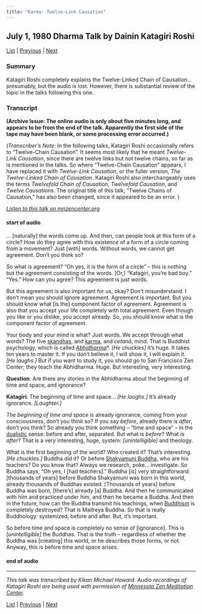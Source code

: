 ```yaml
---
title: "Karma: Twelve-Link Causation"
---
```

## July 1, 1980 Dharma Talk by Dainin Katagiri Roshi

[List](list#1980) \| 
[Previous](1980-06-30-Karma-Two-Aspects) \| 
[Next](1980-07-02-Karma-Where-Karma-Originates) 

### Summary

Katagiri Roshi completely explains the Twelve-Linked Chain of Causation... presumably, but the audio is lost. However, there is substantial review of the topic in the talks following this one.

### Transcript

**(Archive Issue: The online audio is only about five minutes long, and appears to be from the end of the talk. Apparently the first side of the tape may have been blank, or some processing error occurred.)**

(*Transcriber’s Note:* In the following talks, Katagiri Roshi occasionally refers to “Twelve-Chain Causation”. It seems most likely that he meant *Twelve-Link Causation*, since there are twelve links but not twelve chains, so far as is mentioned in the talks. So where “Twelve-Chain Causation” appears, I have replaced it with *Twelve-Link Causation*, or the fuller version, *The Twelve-Linked Chain of Causation*. Katagiri Roshi also interchangeably uses the terms *Twelvefold Chain of Causation*, *Twelvefold Causation*, and *Twelve Causations*. The original title of this talk, “Twelve Chains of Causation,” has also been changed, since it appeared to be an error. )

<a href="https://www.mnzencenter.org/the-dainin-katagiri-audio-archive/karma-twelve-chains-of-causation" target="_blank">*Listen to this talk on mnzencenter.org*</a> 

#### start of audio

… [naturally] the words come up. And then, can people look at this form of a circle? How do they agree with this existence of a form of a circle coming from a movement? Just [with] words. Without words, we cannot get agreement. Don’t you think so?

So what is agreement? “Oh yes, it is the form of a circle” – this is nothing but the agreement consisting of the words. [Or,] “Katagiri, you’re bad boy.” “Yes.” How can you agree? This agreement is just words. 

But this agreement is also important for us, okay? Don’t misunderstand. I don’t mean you should ignore agreement. Agreement is important. But you should know what [is the] component factor of agreement. Agreement is also that you accept your life completely with total agreement. Even though you like or you dislike, you accept already. So, you should know what is the component factor of agreement. 

Your body and your mind is what? Just words. We accept through what words? The five [skandhas](glossary#skandha), and [karma](glossary#karma), and *cetanā*, mind. That is Buddhist psychology, which is called [*Abhidharma*](glossary#abhidharma)*. *[He chuckles]* It’s huge. It takes ten years to master it. If you don’t believe it, I will show it, I will explain it. *[He laughs.]* But if you want to study it, you should go to San Francisco Zen Center; they teach the Abhidharma. Huge. But interesting, very interesting.

**Question**: Are there any stories in the Abhidharma about the beginning of time and space, and ignorance?

**Katagiri**: The beginning of time and space... *[He laughs.]* It’s already ignorance. *[Laughter.]* 

*The beginning of time and space* is already ignorance, coming from your consciousness, don’t you think so? If you say *before*, already there is *after*, don’t you think? So already you think something – “time and space” – in the [dualistic](glossary#dualistic) sense: before and after, separated. But what is *before*? What is *after*? That is a very interesting, huge, system: *[unintelligible]* and theology. 

What is the first beginning of the world? Who created it? That’s interesting. *[He chuckles.]* Buddha did it? Or before [Shakyamuni Buddha](glossary#shakyamuni-buddha ), who are his teachers? Do you know that? Always we research, poke... investigate. So Buddha says, “Oh yes, I [had teachers].” Buddha [is] very straightforward: [thousands of years] before Buddha Shakyamuni was born in this world, already thousands of Buddhas existed. [Thousands of years] before Buddha was born, [there’s] already [a] Buddha. And then he communicated with him and practiced under him, and then he became a Buddha. And then in the future, how can the Buddha transmit his teachings, when [Buddhism](glossary#buddhism) is completely destroyed? That is Maitreya Buddha. So that is really Buddhology: systemized, before and after. But, it’s important.

So before time and space is completely no sense of [ignorance]. This is *[unintelligible]* the Buddhas. That is the truth – regardless of whether the Buddha was [creating] this world, or he describes those forms, or not. Anyway, this is before time and space arises.

#### end of audio

---

*This talk was transcribed by Kikan Michael Howard. Audio recordings of Katagiri Roshi are being used with permission of [Minnesota Zen Meditation Center](https://www.mnzencenter.org/katagiri-project.html).*

[List](list#1980) \| 
[Previous](1980-06-30-Karma-Two-Aspects) \| 
[Next](1980-07-02-Karma-Where-Karma-Originates)
